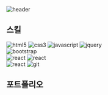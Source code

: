 ![header](https://capsule-render.vercel.app/api?type=waving&color=auto&height=150&section=header&text=FrontEnd&fontSize=30)

## 스킬
<img src="https://img.shields.io/badge/HTML5-orange?logo=HTML5&logoColor=white" alt='html5' />
<img src="https://img.shields.io/badge/CSS3-blue?logo=CSS&logoColor=white" alt='css3' />
<img src="https://img.shields.io/badge/Javascript-yellow?logo=javascript&logoColor=white" alt='javascript' />
<img src="https://img.shields.io/badge/jquery-0769AD?logo=jquery&logoColor=white" alt='jquery' />
<br/>
<img src="https://img.shields.io/badge/bootstrap-7952B3?logo=bootstrap&logoColor=white" alt='bootstrap' />
<br/>
<img src="https://img.shields.io/badge/React-white?logo=react&logoColor=blue" alt='react' />
<img src="https://img.shields.io/badge/mysql-black?logo=mysql&logoColor=white" alt='react' />
<br />
<img src="https://img.shields.io/badge/github-black?logo=github&logoColor=white" alt='react' />
<img src="https://img.shields.io/badge/git-F05032?logo=git&logoColor=white" alt='git' />

## 포트폴리오
